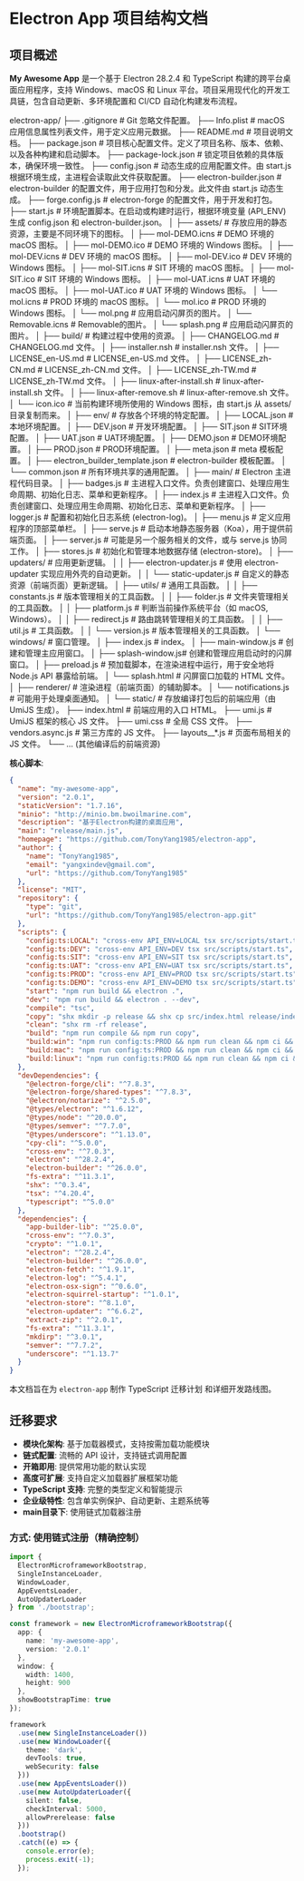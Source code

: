 # Electron App 项目结构文档

## 项目概述

**My Awesome App** 是一个基于 Electron 28.2.4 和 TypeScript 构建的跨平台桌面应用程序，支持 Windows、macOS 和 Linux 平台。项目采用现代化的开发工具链，包含自动更新、多环境配置和 CI/CD 自动化构建发布流程。

electron-app/
├── .gitignore              # Git 忽略文件配置。
├── Info.plist              # macOS 应用信息属性列表文件，用于定义应用元数据。
├── README.md               # 项目说明文档。
├── package.json            # 项目核心配置文件。定义了项目名称、版本、依赖、以及各种构建和启动脚本。
├── package-lock.json       # 锁定项目依赖的具体版本，确保环境一致性。
├── config.json             # 动态生成的应用配置文件。由 start.js 根据环境生成，主进程会读取此文件获取配置。
├── electron-builder.json   # electron-builder 的配置文件，用于应用打包和分发。此文件由 start.js 动态生成。
├── forge.config.js         # electron-forge 的配置文件，用于开发和打包。
├── start.js                # 环境配置脚本。在启动或构建时运行，根据环境变量 (API_ENV) 生成 config.json 和 electron-builder.json。
│
├── assets/                 # 存放应用的静态资源，主要是不同环境下的图标。
│   ├── mol-DEMO.icns       # DEMO 环境的 macOS 图标。
│   ├── mol-DEMO.ico        # DEMO 环境的 Windows 图标。
│   ├── mol-DEV.icns        # DEV 环境的 macOS 图标。
│   ├── mol-DEV.ico         # DEV 环境的 Windows 图标。
│   ├── mol-SIT.icns        # SIT 环境的 macOS 图标。
│   ├── mol-SIT.ico         # SIT 环境的 Windows 图标。
│   ├── mol-UAT.icns        # UAT 环境的 macOS 图标。
│   ├── mol-UAT.ico         # UAT 环境的 Windows 图标。
│   └── mol.icns            # PROD 环境的 macOS 图标。
│   └── mol.ico             # PROD 环境的 Windows 图标。
│   └── mol.png             # 应用启动闪屏页的图片。
│   └── Removable.icns      # Removable的图片。
│   └── splash.png          # 应用启动闪屏页的图片。
│
├── build/                      # 构建过程中使用的资源。
│   ├── CHANGELOG.md            # CHANGELOG.md 文件。
│   ├── installer.nsh           # installer.nsh 文件。
│   ├── LICENSE_en-US.md        # LICENSE_en-US.md 文件。
│   ├── LICENSE_zh-CN.md        # LICENSE_zh-CN.md 文件。
│   ├── LICENSE_zh-TW.md        # LICENSE_zh-TW.md 文件。
│   ├── linux-after-install.sh  # linux-after-install.sh 文件。
│   ├── linux-after-remove.sh   # linux-after-remove.sh 文件。
│   └── icon.ico                # 当前构建环境所使用的 Windows 图标，由 start.js 从 assets/ 目录复制而来。
│
├── env/                      # 存放各个环境的特定配置。
│   ├── LOCAL.json          # 本地环境配置。
│   ├── DEV.json            # 开发环境配置。
│   ├── SIT.json            # SIT环境配置。
│   ├── UAT.json            # UAT环境配置。
│   ├── DEMO.json           # DEMO环境配置。
│   ├── PROD.json           # PROD环境配置。
│   ├── meta.json           # meta 模板配置。
│   ├── electron_builder_template.json           # electron-builder 模板配置。
│   └── common.json         # 所有环境共享的通用配置。
│
├── main/                   # Electron 主进程代码目录。
│   ├── badges.js           # 主进程入口文件。负责创建窗口、处理应用生命周期、初始化日志、菜单和更新程序。
│   ├── index.js            # 主进程入口文件。负责创建窗口、处理应用生命周期、初始化日志、菜单和更新程序。
│   ├── logger.js           # 配置和初始化日志系统 (electron-log)。
│   ├── menu.js             # 定义应用程序的顶部菜单栏。
│   ├── serve.js            # 启动本地静态服务器（Koa），用于提供前端页面。
│   ├── server.js           # 可能是另一个服务相关的文件，或与 serve.js 协同工作。
│   ├── stores.js           # 初始化和管理本地数据存储 (electron-store)。
│   ├── updaters/           # 应用更新逻辑。
│   │   ├── electron-updater.js # 使用 electron-updater 实现应用外壳的自动更新。
│   │   └── static-updater.js   # 自定义的静态资源（前端页面）更新逻辑。
│   ├── utils/              # 通用工具函数。
│   │   ├── constants.js    # 版本管理相关的工具函数。
│   │   ├── folder.js       # 文件夹管理相关的工具函数。
│   │   ├── platform.js     # 判断当前操作系统平台（如 macOS, Windows）。
│   │   ├── redirect.js     # 路由跳转管理相关的工具函数。
│   │   ├── util.js         # 工具函数。
│   │   └── version.js      # 版本管理相关的工具函数。
│   └── windows/            # 窗口管理。
│       ├── index.js        # index。
│       ├── main-window.js  # 创建和管理主应用窗口。
│       ├── splash-window.js# 创建和管理应用启动时的闪屏窗口。
│       ├── preload.js      # 预加载脚本，在渲染进程中运行，用于安全地将 Node.js API 暴露给前端。
│       └── splash.html     # 闪屏窗口加载的 HTML 文件。
│
├── renderer/               # 渲染进程（前端页面）的辅助脚本。
│   └── notifications.js    # 可能用于处理桌面通知。
│
└── static/                 # 存放编译打包后的前端应用（由 UmiJS 生成）。
    ├── index.html          # 前端应用的入口 HTML。
    ├── umi.js              # UmiJS 框架的核心 JS 文件。
    ├── umi.css             # 全局 CSS 文件。
    ├── vendors.async.js    # 第三方库的 JS 文件。
    ├── layouts__*.js       # 页面布局相关的 JS 文件。
    └── ... (其他编译后的前端资源)



**核心脚本**:

```json
{
  "name": "my-awesome-app",
  "version": "2.0.1",
  "staticVersion": "1.7.16",
  "minio": "http://minio.bm.bwoilmarine.com",
  "description": "基于Electron构建的桌面应用",
  "main": "release/main.js",
  "homepage": "https://github.com/TonyYang1985/electron-app",
  "author": {
    "name": "TonyYang1985",
    "email": "yangxindev@gmail.com",
    "url": "https://github.com/TonyYang1985"
  },
  "license": "MIT",
  "repository": {
    "type": "git",
    "url": "https://github.com/TonyYang1985/electron-app.git"
  },
  "scripts": {
    "config:ts:LOCAL": "cross-env API_ENV=LOCAL tsx src/scripts/start.ts",
    "config:ts:DEV": "cross-env API_ENV=DEV tsx src/scripts/start.ts",
    "config:ts:SIT": "cross-env API_ENV=SIT tsx src/scripts/start.ts",
    "config:ts:UAT": "cross-env API_ENV=UAT tsx src/scripts/start.ts",
    "config:ts:PROD": "cross-env API_ENV=PROD tsx src/scripts/start.ts",
    "config:ts:DEMO": "cross-env API_ENV=DEMO tsx src/scripts/start.ts",
    "start": "npm run build && electron .",
    "dev": "npm run build && electron . --dev",
    "compile": "tsc",
    "copy": "shx mkdir -p release && shx cp src/index.html release/index.html",
    "clean": "shx rm -rf release",
    "build": "npm run compile && npm run copy",
    "build:win": "npm run config:ts:PROD && npm run clean && npm ci && npm run build && electron-builder --win",
    "build:mac": "npm run config:ts:PROD && npm run clean && npm ci && npm run build && electron-builder --mac",
    "build:linux": "npm run config:ts:PROD && npm run clean && npm ci && npm run build && electron-builder --linux"
  },
  "devDependencies": {
    "@electron-forge/cli": "^7.8.3",
    "@electron-forge/shared-types": "^7.8.3",
    "@electron/notarize": "^2.5.0",
    "@types/electron": "^1.6.12",
    "@types/node": "^20.0.0",
    "@types/semver": "^7.7.0",
    "@types/underscore": "^1.13.0",
    "cpy-cli": "^5.0.0",
    "cross-env": "^7.0.3",
    "electron": "^28.2.4",
    "electron-builder": "^26.0.0",
    "fs-extra": "^11.3.1",
    "shx": "^0.3.4",
    "tsx": "^4.20.4",
    "typescript": "^5.0.0"
  },
  "dependencies": {
    "app-builder-lib": "^25.0.0",
    "cross-env": "^7.0.3",
    "crypto": "^1.0.1",
    "electron": "^28.2.4",
    "electron-builder": "^26.0.0",
    "electron-fetch": "^1.9.1",
    "electron-log": "^5.4.1",
    "electron-osx-sign": "^0.6.0",
    "electron-squirrel-startup": "^1.0.1",
    "electron-store": "^8.1.0",
    "electron-updater": "^6.6.2",
    "extract-zip": "^2.0.1",
    "fs-extra": "^11.3.1",
    "mkdirp": "^3.0.1",
    "semver": "^7.7.2",
    "underscore": "^1.13.7"
  }
}

```

本文档旨在为 `electron-app` 制作 TypeScript 迁移计划 和详细开发路线图。


## 迁移要求

- **模块化架构**: 基于加载器模式，支持按需加载功能模块
- **链式配置**: 流畅的 API 设计，支持链式调用配置
- **开箱即用**: 提供常用功能的默认实现
- **高度可扩展**: 支持自定义加载器扩展框架功能
- **TypeScript 支持**: 完整的类型定义和智能提示
- **企业级特性**: 包含单实例保护、自动更新、主题系统等
- **main目录下**: 使用链式加载器注册

### 方式: 使用链式注册（精确控制）

```typescript
import {
  ElectronMicroframeworkBootstrap,
  SingleInstanceLoader,
  WindowLoader,
  AppEventsLoader,
  AutoUpdaterLoader
} from './bootstrap';

const framework = new ElectronMicroframeworkBootstrap({
  app: {
    name: 'my-awesome-app',
    version: '2.0.1'
  },
  window: {
    width: 1400,
    height: 900
  },
  showBootstrapTime: true
});

framework
  .use(new SingleInstanceLoader())
  .use(new WindowLoader({ 
    theme: 'dark',
    devTools: true,
    webSecurity: false 
  }))
  .use(new AppEventsLoader())
  .use(new AutoUpdaterLoader({ 
    silent: false,
    checkInterval: 5000,
    allowPrerelease: false 
  }))
  .bootstrap()
  .catch((e) => {
    console.error(e);
    process.exit(-1);
  });
```

